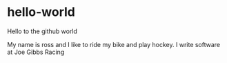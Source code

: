 hello-world
===========

Hello to the github world

My name is ross and I like to ride my bike and play hockey.
I write software at Joe Gibbs Racing
